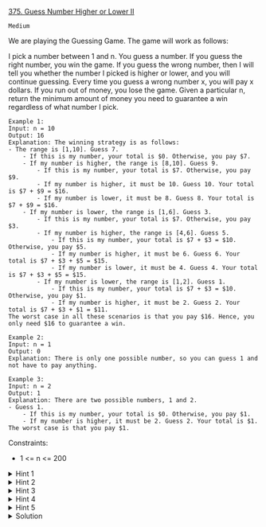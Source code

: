 [375. Guess Number Higher or Lower II](https://leetcode.com/problems/guess-number-higher-or-lower-ii/description/)

`Medium`

We are playing the Guessing Game. The game will work as follows:

I pick a number between 1 and n.
You guess a number.
If you guess the right number, you win the game.
If you guess the wrong number, then I will tell you whether the number I picked is higher or lower, and you will continue guessing.
Every time you guess a wrong number x, you will pay x dollars. If you run out of money, you lose the game.
Given a particular n, return the minimum amount of money you need to guarantee a win regardless of what number I pick.

```
Example 1:
Input: n = 10
Output: 16
Explanation: The winning strategy is as follows:
- The range is [1,10]. Guess 7.
    - If this is my number, your total is $0. Otherwise, you pay $7.
    - If my number is higher, the range is [8,10]. Guess 9.
        - If this is my number, your total is $7. Otherwise, you pay $9.
        - If my number is higher, it must be 10. Guess 10. Your total is $7 + $9 = $16.
        - If my number is lower, it must be 8. Guess 8. Your total is $7 + $9 = $16.
    - If my number is lower, the range is [1,6]. Guess 3.
        - If this is my number, your total is $7. Otherwise, you pay $3.
        - If my number is higher, the range is [4,6]. Guess 5.
            - If this is my number, your total is $7 + $3 = $10. Otherwise, you pay $5.
            - If my number is higher, it must be 6. Guess 6. Your total is $7 + $3 + $5 = $15.
            - If my number is lower, it must be 4. Guess 4. Your total is $7 + $3 + $5 = $15.
        - If my number is lower, the range is [1,2]. Guess 1.
            - If this is my number, your total is $7 + $3 = $10. Otherwise, you pay $1.
            - If my number is higher, it must be 2. Guess 2. Your total is $7 + $3 + $1 = $11.
The worst case in all these scenarios is that you pay $16. Hence, you only need $16 to guarantee a win.

Example 2:
Input: n = 1
Output: 0
Explanation: There is only one possible number, so you can guess 1 and not have to pay anything.

Example 3:
Input: n = 2
Output: 1
Explanation: There are two possible numbers, 1 and 2.
- Guess 1.
    - If this is my number, your total is $0. Otherwise, you pay $1.
    - If my number is higher, it must be 2. Guess 2. Your total is $1.
The worst case is that you pay $1.
```

Constraints:

- 1 <= n <= 200

<details>
<summary>Hint 1</summary>

The best strategy to play the game is to minimize the maximum loss you could possibly face. Another strategy is to minimize the expected loss. Here, we are interested in the first scenario.

</details>

<details>
<summary>Hint 2</summary>

Take a small example (n = 3). What do you end up paying in the worst case?

</details>

<details>
<summary>Hint 3</summary>

Check out this [article](https://en.wikipedia.org/wiki/Minimax) if you're still stuck.

</details>

<details>
<summary>Hint 4</summary>

The purely recursive implementation of minimax would be worthless for even a small n. You MUST use dynamic programming.

</details>

<details>
<summary>Hint 5</summary>

As a follow-up, how would you modify your code to solve the problem of minimizing the expected loss, instead of the worst-case loss?

</details>

<details>
<summary>Solution</summary>

[HuifengGuan](https://www.youtube.com/watch?v=VfJPDNG0nYM)
</details>